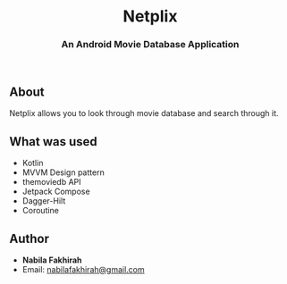 <h1 align="center">Netplix</h1>
<h3 align="center">An Android Movie Database Application</h3>
<br/>

## About
Netplix allows you to look through movie database and search through it. 

## What was used
- Kotlin
- MVVM Design pattern
- themoviedb API
- Jetpack Compose
- Dagger-Hilt
- Coroutine

## Author
* <b>Nabila Fakhirah</b>
* Email: nabilafakhirah@gmail.com
  <br />